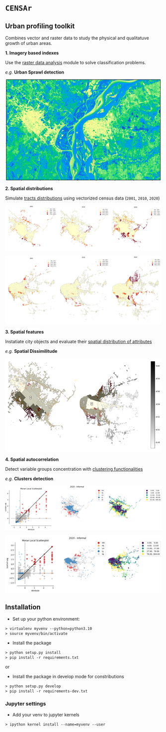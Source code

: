 # `CENSAr` 
## Urban profiling toolkit

Combines vector and raster data to study the physical and qualitatuve growth of urban areas. 

**1. Imagery based indexes**

Use the [raster data analysis](https://github.com/CEEU-lab/CENSAr/tree/develop/CENSAr/raster_data_analysis) module to solve classification problems. 

*e.g.* **Urban Sprawl detection**

<p align="center">
  <img src="CENSAr/img/urban_extent_detection.png" alt="Urban Extent"/>
</p>


**2. Spatial distributions**

Simulate [tracts distributions](https://github.com/CEEU-lab/CENSAr/tree/develop/CENSAr/spatial_distributions) using vectorized census data (`2001`, `2010`, `2020`)

<p align="center">
  <img src="CENSAr/img/informal_tracts_forecasting_resis.png" alt="Informal dwellings by census radius resistencia"/>
</p>

<p align="center">
  <img src="CENSAr/img/informal_tracts_forecasting_corrientes.png" alt="Informal dwellings by census radius corrientes"/>
</p>
  

**3. Spatial features**

Instatiate city objects and evaluate their [spatial distribution of attributes](https://github.com/CEEU-lab/CENSAr/tree/develop/CENSAr/spatial_features)

*e.g.* **Spatial Dissimilitude**

<p align="center">
  <img src="CENSAr/img/spatial_dissimilitude_nea.png" alt="informal dwellings dissimilitude" width="600" height="300"/>
</p>


**4. Spatial autocorrelation**

Detect variable groups concentration with [clustering functionalities](https://github.com/CEEU-lab/CENSAr/tree/develop/CENSAr/clustering)

*e.g.* **Clusters detection**

<p align="center">
  <img src="CENSAr/img/spatial_autocorrelation_resis.png" alt="informal dwellings spatial correlation resistencia"/>
</p>

<p align="center">
  <img src="CENSAr/img/spatial_autocorrelation_corrientes.png" alt="informal dwellings spatial correlation corrientes"/>
</p>

## Installation

* Set up your python environment:

``` shell
> virtualenv myvenv --python=python3.10
> source myvenv/bin/activate
```

* Install the package

``` shell
> python setup.py install
> pip install -r requirements.txt
```

or 

* Install the package in develop mode for constributions

``` shell
> python setup.py develop
> pip install -r requirements-dev.txt
```

### Jupyter settings

* Add your venv to jupyter kernels

``` shell
> ipython kernel install --name=myvenv --user
```
